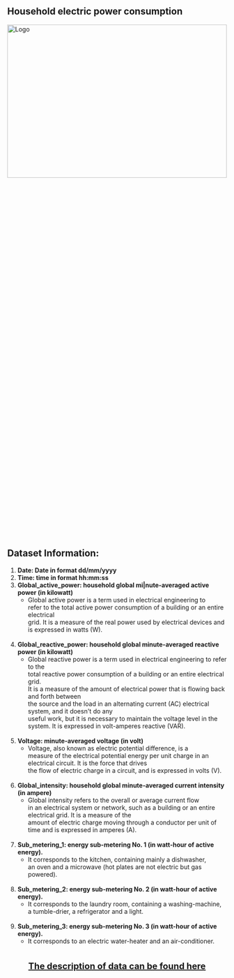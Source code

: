## Household electric power consumption

<img src="https://kjmmedia.azureedge.net/media/content/47343bfe491f4080af71a7a05acef5c8.jpg/1400x750-article-mainimage" alt="Logo" width="100%" height="30%">

<h2>Dataset Information:</h2>

1. <b>Date: Date in format dd/mm/yyyy </b>
2. <b>Time: time in format hh:mm:ss </b>
3. <b>Global_active_power: household global mi|nute-averaged active power (in kilowatt) </b>
    * Global active power is a term used in electrical engineering to<br> refer to the total active power consumption of a building or an entire electrical<br> grid. It is a measure of the real power used by electrical devices and is expressed in watts (W).<br><br>
4. <b>Global_reactive_power: household global minute-averaged reactive power (in kilowatt) </b>
    * Global reactive power is a term used in electrical engineering to refer to the<br> total reactive power consumption of a building or an entire electrical grid.<br> It is a measure of the amount of electrical power that is flowing back and forth between<br> the source and the load in an alternating current (AC) electrical system, and it doesn't do any <br>useful work, but it is necessary to maintain the voltage level in the system. It is expressed in volt-amperes reactive (VAR).<br><br>
5. <b>Voltage: minute-averaged voltage (in volt) </b>
    * Voltage, also known as electric potential difference, is a <br>measure of the electrical potential energy per unit charge in an electrical circuit. It is the force that drives<br> the flow of electric charge in a circuit, and is expressed in volts (V).<br><br>
6. <b>Global_intensity: household global minute-averaged current intensity (in ampere) </b>
    * Global intensity refers to the overall or average current flow <br>in an electrical system or network, such as a building or an entire electrical grid. It is a measure of the <br>amount of electric charge moving through a conductor per unit of time and is expressed in amperes (A).<br><br>
7. <b>Sub_metering_1: energy sub-metering No. 1 (in watt-hour of active energy). </b>
    * It corresponds to the kitchen, containing mainly a dishwasher,<br> an oven and a microwave (hot plates are not electric but gas powered).<br><br>
8. <b>Sub_metering_2: energy sub-metering No. 2 (in watt-hour of active energy). </b>
    * It corresponds to the laundry room, containing a washing-machine,<br> a tumble-drier, a refrigerator and a light.<br><br>
9. <b>Sub_metering_3: energy sub-metering No. 3 (in watt-hour of active energy). </b>
    * It corresponds to an electric water-heater and an air-conditioner.<br><br>


<p style="font-size: 20px; font-weight: bold; text-align: center;"><a href="http://archive.ics.uci.edu/ml/datasets/Individual+household+electric+power+consumption"> The description of data can be found here </a></p>
